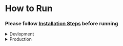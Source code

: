 # How to Run
### Please follow [Installation Steps](./installation.md) before running
<details>
	<summary>Devlopment</summary>

	**Run Backend**
	> 1. Open a new cmd window
	> 2. cd *path to Json-Grid-View folder*
	> 3. cd backend
	> 4. python App.py

	**Run Frontend**
	> 5. Open a new cmd window
	> 6. cd *path to Json-Grid-View folder*
	> 7. cd frontend
	> 8. npm install
	> 9. npm start

	Json-Grid-View should automatically open in your browser, if it doesn't enter http://localhost:3000/ in your browser!!!
</details>
<details>
	<summary>Production</summary>

	> 1. Follow [steps to generate poduction](./electronProduction.md)
</details>

